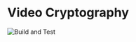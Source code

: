 # Video Cryptography

![Build and Test](https://github.com/Spectre114/Video-Cryptography/actions/workflows/build-and-test.yml/badge.svg)